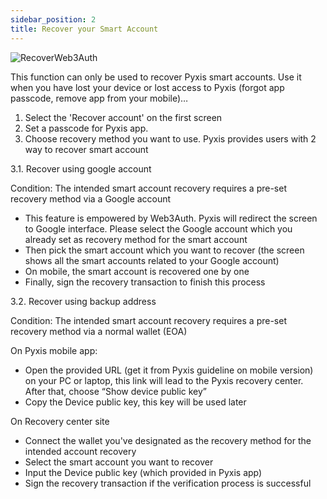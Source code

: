 ```yaml
---
sidebar_position: 2
title: Recover your Smart Account
---
```


<div id="img-wrapper">
    <img src="/img/pyxis-mobile/RecoverWeb3Auth.gif" alt="RecoverWeb3Auth"/>
</div>

This function can only be used to recover Pyxis smart accounts. Use it when you have lost your device or lost access to Pyxis (forgot app passcode, remove app from your mobile)…

1. Select the 'Recover account' on the first screen
2. Set a passcode for Pyxis app. 
3. Choose recovery method you want to use. Pyxis provides users with 2 way to recover smart account

3.1. Recover using google account

Condition: The intended smart account recovery requires a pre-set recovery method via a Google account

- This feature is empowered by Web3Auth. Pyxis will redirect the screen to Google interface. Please select the Google account which you already set as recovery method for the smart account
- Then pick the smart account which you want to recover (the screen shows all the smart accounts related to your Google account)
- On mobile, the smart account is recovered one by one
- Finally, sign the recovery transaction to finish this process

3.2. Recover using backup address

Condition: The intended smart account recovery requires a pre-set recovery method via a normal wallet (EOA)

On Pyxis mobile app:

- Open the provided URL (get it from Pyxis guideline on mobile version) on your PC or laptop, this link will lead to the Pyxis recovery center. After that, choose “Show device public key”
- Copy the Device public key, this key will be used later

On Recovery center site 

- Connect the wallet you've designated as the recovery method for the intended account recovery
- Select the smart account you want to recover
- Input the Device public key (which provided in Pyxis app)
- Sign the recovery transaction if the verification process is successful